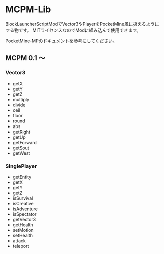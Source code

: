 # MCPM-Lib    
BlockLauncherScriptModでVector3やPlayerをPocketMine風に扱えるようにする物です。
MITライセンスなのでModに組み込んで使用できます。

PocketMine-MPのドキュメントを参考にしてください。

## MCPM 0.1 〜
### Vector3
  - getX  
  - getY  
  - getZ  
  - multiply
  - divide
  - ceil
  - floor
  - round
  - abs
  - getRight
  - getUp
  - getForward
  - getSout
  - getWest
  
### SinglePlayer
  - getEntity
  - getX
  - getY
  - getZ
  - isSurvival
  - isCreative
  - isAdventure
  - isSpectator
  - getVector3
  - getHealth
  - setMotion
  - setHealth
  - attack
  - teleport